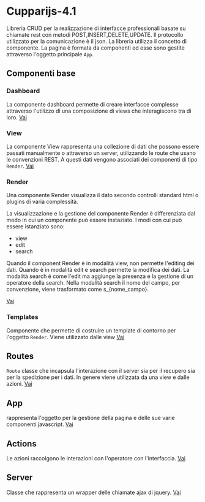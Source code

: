 # Cupparijs-4.1

Libreria CRUD per la realizzazione di interfacce professionali basate su chiamate rest con 
metodi POST,INSERT,DELETE,UPDATE. Il protocollo utilizzato per la comunicazione è il json. 
La libreria utilizza il concetto di componente. La pagina è formata da componenti ed esse
sono gestite attraverso l'oggetto principale `App`. 
            
## Componenti base

### Dashboard
La componente dashboard permette di creare interfacce complesse attraverso
l'utilizzo di una composizione di views che interagiscono tra di loro.
<a href="docs/dashboards.md">Vai</a>

### View
La componente View rappresenta una collezione di dati che possono essere passati manualmente o 
attraverso un server, utilizzando le route che usano le convenzioni REST. A questi dati 
vengono associati dei componenti di tipo `Render`. 
<a href="docs/views.md">Vai</a>


### Render
Una componente Render visualizza il dato secondo controlli standard html o plugins 
di varia complessità.

La visualizzazione e la gestione del componente Render è differenziata dal modo in cui un componente
può essere instaziato. I modi con cui può essere istanziato sono:

- view
- edit
- search

Quando il component Render è in modalità view, non permette l'editing dei dati.
Quando è in modalità edit e search permette la modifica dei dati. La modalità search è come l'edit
ma aggiunge la presenza e la gestione di un operatore della search. Nella modalità search il 
nome del campo, per convenzione, viene trasformato come s_{nome_campo}. 

<a href="docs/renders.md">Vai</a>

### Templates
Componente che permette di costruire un template di contorno per l'oggetto `Render`. Viene utilizzato dalle view
<a href="docs/templates.md">Vai</a>

## Routes
`Route` classe che incapsula l'interazione con il server sia per il recupero sia per la spedizione per i dati.
In genere viene utilizzata da una view e dalle azioni.
<a href="docs/routes.md">Vai</a>

## App
rappresenta l'oggetto per la gestione della pagina e delle sue varie componenti javascript.
<a href="docs/app.md">Vai</a>


## Actions

Le azioni raccolgono le interazioni con l'operatore con l'interfaccia.
 <a href="docs/actions.md">Vai</a>

## Server
Classe che rappresenta un wrapper delle chiamate ajax di jquery.
<a href="docs/server.md">Vai</a>

